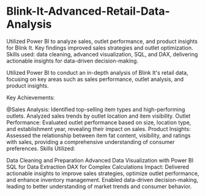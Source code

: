 # Blink-It-Advanced-Retail-Data-Analysis
Utilized Power BI to analyze sales, outlet performance, and product insights for Blink It. Key findings improved sales strategies and outlet optimization. Skills used: data cleaning, advanced visualization, SQL, and DAX, delivering actionable insights for data-driven decision-making.

Utilized Power BI to conduct an in-depth analysis of Blink It's retail data, focusing on key areas such as sales performance, outlet analysis, and product insights.

Key Achievements:

@Sales Analysis: Identified top-selling item types and high-performing outlets. Analyzed sales trends by outlet location and item visibility.
Outlet Performance: Evaluated outlet performance based on size, location type, and establishment year, revealing their impact on sales.
Product Insights: Assessed the relationship between item fat content, visibility, and ratings with sales, providing a comprehensive understanding of consumer preferences.
Skills Utilized:

Data Cleaning and Preparation
Advanced Data Visualization with Power BI
SQL for Data Extraction
DAX for Complex Calculations
Impact:
Delivered actionable insights to improve sales strategies, optimize outlet performance, and enhance inventory management. Enabled data-driven decision-making, leading to better understanding of market trends and consumer behavior.
